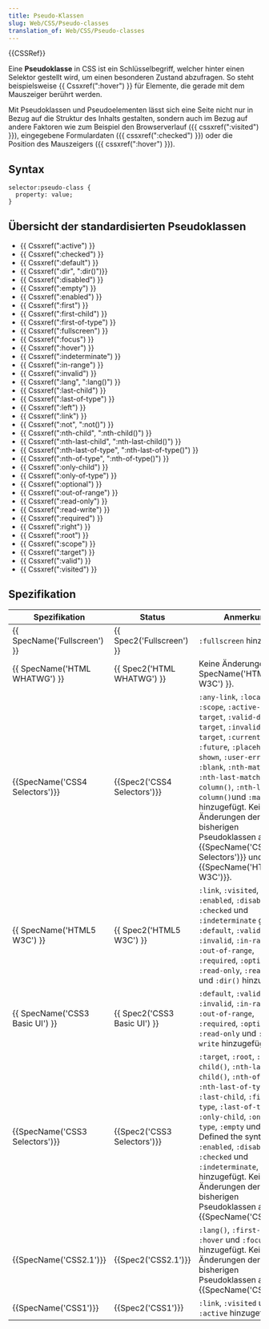 ```yaml
---
title: Pseudo-Klassen
slug: Web/CSS/Pseudo-classes
translation_of: Web/CSS/Pseudo-classes
---
```

{{CSSRef}}

Eine ****Pseudoklasse**** in CSS ist ein Schlüsselbegriff, welcher hinter einen Selektor gestellt wird, um einen besonderen Zustand abzufragen. So steht beispielsweise {{ Cssxref(":hover") }} für Elemente, die gerade mit dem Mauszeiger berührt werden.

Mit Pseudoklassen und Pseudoelementen lässt sich eine Seite nicht nur in Bezug auf die Struktur des Inhalts gestalten, sondern auch im Bezug auf andere Faktoren wie zum Beispiel den Browserverlauf ({{ cssxref(":visited") }}), eingegebene Formulardaten ({{ cssxref(":checked") }}) oder die Position des Mauszeigers ({{ cssxref(":hover") }}).

## Syntax

    selector:pseudo-class {
      property: value;
    }

## Übersicht der standardisierten Pseudoklassen

- {{ Cssxref(":active") }}
- {{ Cssxref(":checked") }}
- {{ Cssxref(":default") }}
- {{ Cssxref(":dir", ":dir()")}}
- {{ Cssxref(":disabled") }}
- {{ Cssxref(":empty") }}
- {{ Cssxref(":enabled") }}
- {{ Cssxref(":first") }}
- {{ Cssxref(":first-child") }}
- {{ Cssxref(":first-of-type") }}
- {{ Cssxref(":fullscreen") }}
- {{ Cssxref(":focus") }}
- {{ Cssxref(":hover") }}
- {{ Cssxref(":indeterminate") }}
- {{ Cssxref(":in-range") }}
- {{ Cssxref(":invalid") }}
- {{ Cssxref(":lang", ":lang()") }}
- {{ Cssxref(":last-child") }}
- {{ Cssxref(":last-of-type") }}
- {{ Cssxref(":left") }}
- {{ Cssxref(":link") }}
- {{ Cssxref(":not", ":not()") }}
- {{ Cssxref(":nth-child", ":nth-child()") }}
- {{ Cssxref(":nth-last-child", ":nth-last-child()") }}
- {{ Cssxref(":nth-last-of-type", ":nth-last-of-type()") }}
- {{ Cssxref(":nth-of-type", ":nth-of-type()") }}
- {{ Cssxref(":only-child") }}
- {{ Cssxref(":only-of-type") }}
- {{ Cssxref(":optional") }}
- {{ Cssxref(":out-of-range") }}
- {{ Cssxref(":read-only") }}
- {{ Cssxref(":read-write") }}
- {{ Cssxref(":required") }}
- {{ Cssxref(":right") }}
- {{ Cssxref(":root") }}
- {{ Cssxref(":scope") }}
- {{ Cssxref(":target") }}
- {{ Cssxref(":valid") }}
- {{ Cssxref(":visited") }}

## Spezifikation

| Spezifikation                            | Status                               | Anmerkung                                                                                                                                                                                                                                                                                                                                                                                                                          |
| ---------------------------------------- | ------------------------------------ | ---------------------------------------------------------------------------------------------------------------------------------------------------------------------------------------------------------------------------------------------------------------------------------------------------------------------------------------------------------------------------------------------------------------------------------- |
| {{ SpecName('Fullscreen') }}     | {{ Spec2('Fullscreen') }}     | `:fullscreen` hinzugefügt                                                                                                                                                                                                                                                                                                                                                                                                          |
| {{ SpecName('HTML WHATWG') }} | {{ Spec2('HTML WHATWG') }} | Keine Änderungen seit {{ SpecName('HTML5 W3C') }}.                                                                                                                                                                                                                                                                                                                                                                        |
| {{SpecName('CSS4 Selectors')}} | {{Spec2('CSS4 Selectors')}} | `:any-link`, `:local-link`, `:scope`, `:active-drop-target`, `:valid-drop-target`, `:invalid-drop-target`, `:current`, `:past`, `:future`, `:placeholder-shown`, `:user-error`, `:blank`, `:nth-match()`, `:nth-last-match()`, `:nth-column()`, `:nth-last-column()`und `:matches()` hinzugefügt. Keine Änderungen der bisherigen Pseudoklassen aus {{SpecName('CSS3 Selectors')}} und {{SpecName('HTML5 W3C')}}. |
| {{ SpecName('HTML5 W3C') }}     | {{ Spec2('HTML5 W3C') }}     | `:link`, `:visited`, `:active`, `:enabled`, `:disabled`, `:checked` und `:indeterminate` geändert `:default`, `:valid`, `:invalid`, `:in-range`, `:out-of-range`, `:required`, `:optional`, `:read-only`, `:read-write` und `:dir()` hinzugefügt                                                                                                                                                                                   |
| {{ SpecName('CSS3 Basic UI') }} | {{ Spec2('CSS3 Basic UI') }} | `:default`, `:valid`, `:invalid`, `:in-range`, `:out-of-range`, `:required`, `:optional`, `:read-only` und `:read-write` hinzugefügt                                                                                                                                                                                                                                                                                               |
| {{SpecName('CSS3 Selectors')}} | {{Spec2('CSS3 Selectors')}} | `:target`, `:root`, `:nth-child()`, `:nth-last-of-child()`, `:nth-of-type()`, `:nth-last-of-type()`, `:last-child`, `:first-of-type`, `:last-of-type`, `:only-child`, `:only-of-type`, `:empty` und `:not()` Defined the syntax of `:enabled`, `:disabled`, `:checked` und `:indeterminate`, hinzugefügt. Keine Änderungen der bisherigen Pseudoklassen aus {{SpecName('CSS2.1')}}.                                          |
| {{SpecName('CSS2.1')}}             | {{Spec2('CSS2.1')}}             | `:lang()`, `:first-child`, `:hover` und `:focus` hinzugefügt. Keine Änderungen der bisherigen Pseudoklassen aus {{SpecName('CSS1')}}.                                                                                                                                                                                                                                                                                      |
| {{SpecName('CSS1')}}             | {{Spec2('CSS1')}}             | `:link`, `:visited` und `:active` hinzugefügt                                                                                                                                                                                                                                                                                                                                                                                      |
